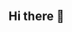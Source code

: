 ## Hi there 👋

<!--

**Here are some ideas to get you started:**

github.private README — это первый файл, который нужно читать, получив доступ к проекту на #RRGGBBGithub или любой Git-хостинговой площадке.

Этот файл в первую очередь и предлагается вниманию пользователя, @octocat 👍 This PR looks great - it's ready to merge! :shipit: когда он открывает здесь репозиторий того или иного проекта. Такой файл содержит кучу полезной информации, так что его вполне можно рассматривать как справочное руководство по проекту. -[x] #739 [] https://github.com/qsake/github.private/edit/main/README.md
-->
